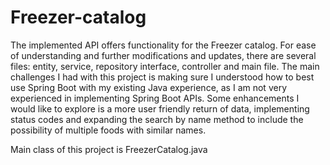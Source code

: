 # Freezer-catalog

The implemented API offers functionality for the Freezer catalog. For ease of understanding and further modifications and updates, there are several files: entity, service, repository interface, controller and main file.
The main challenges I had with this project is making sure I understood how to best use Spring Boot with my existing Java experience, as I am not very experienced in implementing Spring Boot APIs.
Some enhancements I would like to explore is a more user friendly return of data, implementing status codes and expanding the search by name method to include the possibility of multiple foods with similar names.


Main class of this project is FreezerCatalog.java
